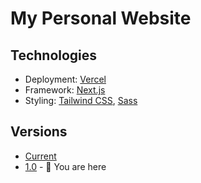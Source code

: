 # My Personal Website 

## Technologies
- Deployment: [Vercel](https://vercel.com)
- Framework: [Next.js](https://nextjs.org/)
- Styling: [Tailwind CSS](https://tailwindcss.com), [Sass](https://sass-lang.com)


## Versions
- [Current](https://www.jacobbolden.com)
- [1.0](https://thegoldenbolden.github.io/portfolio-v1) - 📌 You are here
